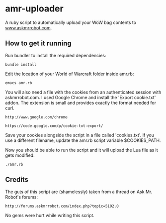 amr-uploader
============

A ruby script to automatically upload your WoW bag contents to www.askmrrobot.com.

How to get it running
---------------------

Run bundler to install the required dependencies:

    bundle install

Edit the location of your World of Warcraft folder inside amr.rb:

    emacs amr.rb

You will also need a file with the cookies from an authenticated
session with askmrrobot.com. I used Google Chrome and install the
'Export cookie.txt' addon. The extension is small and provides exactly
the format needed for curl.

    http://www.google.com/chrome

    https://code.google.com/p/cookie-txt-export/

Save your cookies alongside the script in a file called
'cookies.txt'. If you use a different filename, update the amr.rb
script variable $COOKIES_PATH.

Now you should be able to run the script and it will upload the Lua
file as it gets modified:

    ./amr.rb

Credits
-------

The guts of this script are (shamelessly) taken from a thread on Ask
Mr. Robot's forums:

    http://forums.askmrrobot.com/index.php?topic=5102.0

No gems were hurt while writing this script.
